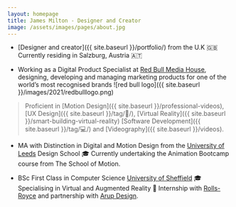 ```yaml
---
layout: homepage
title: James Milton - Designer and Creator
image: /assets/images/pages/about.jpg
---
```


- [Designer and creator]({{ site.baseurl }}/portfolio/) from the U.K 🇬🇧Currently residing in Salzburg, Austria 🇦🇹

- Working as a Digital Product Specialist at [Red Bull Media House](https://www.redbullmediahouse.com/enk), designing, developing and managing marketing products for one of the world’s most recognised brands ![red bull logo]({{ site.baseurl }}/images/2021/redbulllogo.png)

>Proficient in [Motion Design]({{ site.baseurl }}/professional-videos), [UX Design]({{ site.baseurl }}/tag/🎨/), [Virtual Reality]({{ site.baseurl }}/smart-building-virtual-reality) [Software Development]({{ site.baseurl }}/tag/💻/) and [Videography]({{ site.baseurl }}/videos).

- MA with Distinction in Digital and Motion Design from the [University of Leeds](http://www.leeds.ac.uk) Design School 🎓 Currently undertaking the Animation Bootcamp course from The School of Motion.

- BSc First Class in Computer Science [University of Sheffield](http://www.sheffield.ac.uk) 🎓 Specialising in Virtual and Augmented Reality 💼 Internship with [Rolls-Royce](http://www.rolls-royce.com) and partnership with [Arup Design](http://www.arup.com).
